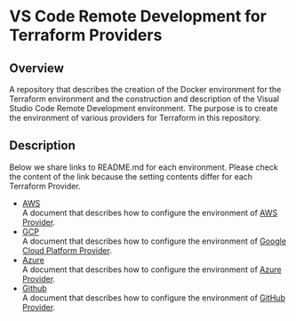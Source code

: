 # VS Code Remote Development for Terraform Providers

## Overview

A repository that describes the creation of the Docker environment for the Terraform environment and the construction and description of the Visual Studio Code Remote Development environment.
The purpose is to create the environment of various providers for Terraform in this repository.

## Description

Below we share links to README.md for each environment.
Please check the content of the link because the setting contents differ for each Terraform Provider.

- [AWS](env/aws/README.md)  
A document that describes how to configure the environment of [AWS Provider](https://www.terraform.io/docs/providers/aws/index.html).
- [GCP](env/gcp/README.md)  
A document that describes how to configure the environment of [Google Cloud Platform Provider](https://www.terraform.io/docs/providers/google/index.html).
- [Azure](env/azure/README.md)  
A document that describes how to configure the environment of [Azure Provider](https://www.terraform.io/docs/providers/azurerm/index.html).
- [Github](env/github/README.md)  
A document that describes how to configure the environment of [GitHub Provider](https://www.terraform.io/docs/providers/github/index.html).

